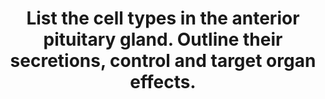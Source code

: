 ---
title: "List the cell types in the anterior pituitary gland. Outline their secretions, control and target organ effects."
entityType: SAQ
exam: PEX
college: CICM
year: 2021
sitting: A
question: 13
passRate: 40
EC_expectedDomains:
- "Most candidates outlined the hypophyseal-portal system well."
- "Knowledge of TSH and ACTH control and target organ effects were good."
- "Similar knowledge for LH, FSH, PRL and GH was much more sporadic."
EC_errorsCommon:
- "Few candidates described cell types as chromophils and chromophobes."
- "There were many errant references to chromaffin cells which are found mainly in the adrenal medulla, and to staining on H&E."
- "Chromophil cells stain by absorbing chromium salts."
- "Few candidates mentioned that the hormones secreted by the anterior pituitary are peptides."
---